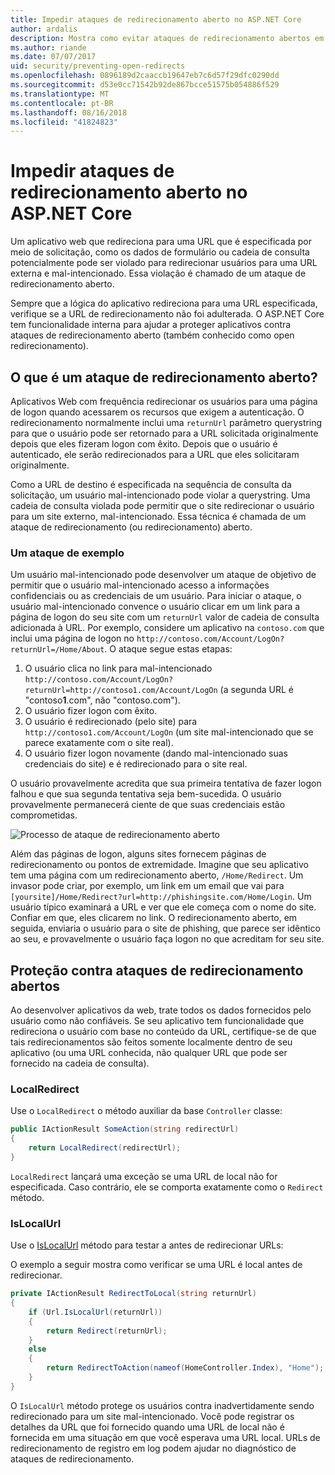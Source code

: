 ```yaml
---
title: Impedir ataques de redirecionamento aberto no ASP.NET Core
author: ardalis
description: Mostra como evitar ataques de redirecionamento abertos em relação a um aplicativo ASP.NET Core
ms.author: riande
ms.date: 07/07/2017
uid: security/preventing-open-redirects
ms.openlocfilehash: 0896189d2caaccb19647eb7c6d57f29dfc0290dd
ms.sourcegitcommit: d53e0cc71542b92de867bcce51575b054886f529
ms.translationtype: MT
ms.contentlocale: pt-BR
ms.lasthandoff: 08/16/2018
ms.locfileid: "41824823"
---
```

# <a name="prevent-open-redirect-attacks-in-aspnet-core"></a>Impedir ataques de redirecionamento aberto no ASP.NET Core

Um aplicativo web que redireciona para uma URL que é especificada por meio de solicitação, como os dados de formulário ou cadeia de consulta potencialmente pode ser violado para redirecionar usuários para uma URL externa e mal-intencionado. Essa violação é chamado de um ataque de redirecionamento aberto.

Sempre que a lógica do aplicativo redireciona para uma URL especificada, verifique se a URL de redirecionamento não foi adulterada. O ASP.NET Core tem funcionalidade interna para ajudar a proteger aplicativos contra ataques de redirecionamento aberto (também conhecido como open redirecionamento).

## <a name="what-is-an-open-redirect-attack"></a>O que é um ataque de redirecionamento aberto?

Aplicativos Web com frequência redirecionar os usuários para uma página de logon quando acessarem os recursos que exigem a autenticação. O redirecionamento normalmente inclui uma `returnUrl` parâmetro querystring para que o usuário pode ser retornado para a URL solicitada originalmente depois que eles fizeram logon com êxito. Depois que o usuário é autenticado, ele serão redirecionados para a URL que eles solicitaram originalmente.

Como a URL de destino é especificada na sequência de consulta da solicitação, um usuário mal-intencionado pode violar a querystring. Uma cadeia de consulta violada pode permitir que o site redirecionar o usuário para um site externo, mal-intencionado. Essa técnica é chamada de um ataque de redirecionamento (ou redirecionamento) aberto.

### <a name="an-example-attack"></a>Um ataque de exemplo

Um usuário mal-intencionado pode desenvolver um ataque de objetivo de permitir que o usuário mal-intencionado acesso a informações confidenciais ou as credenciais de um usuário. Para iniciar o ataque, o usuário mal-intencionado convence o usuário clicar em um link para a página de logon do seu site com um `returnUrl` valor de cadeia de consulta adicionada à URL. Por exemplo, considere um aplicativo na `contoso.com` que inclui uma página de logon no `http://contoso.com/Account/LogOn?returnUrl=/Home/About`. O ataque segue estas etapas:

1. O usuário clica no link para mal-intencionado `http://contoso.com/Account/LogOn?returnUrl=http://contoso1.com/Account/LogOn` (a segunda URL é "contoso**1**.com", não "contoso.com").
2. O usuário fizer logon com êxito.
3. O usuário é redirecionado (pelo site) para `http://contoso1.com/Account/LogOn` (um site mal-intencionado que se parece exatamente com o site real).
4. O usuário fizer logon novamente (dando mal-intencionado suas credenciais do site) e é redirecionado para o site real.

O usuário provavelmente acredita que sua primeira tentativa de fazer logon falhou e que sua segunda tentativa seja bem-sucedida. O usuário provavelmente permanecerá ciente de que suas credenciais estão comprometidas.

![Processo de ataque de redirecionamento aberto](preventing-open-redirects/_static/open-redirection-attack-process.png)

Além das páginas de logon, alguns sites fornecem páginas de redirecionamento ou pontos de extremidade. Imagine que seu aplicativo tem uma página com um redirecionamento aberto, `/Home/Redirect`. Um invasor pode criar, por exemplo, um link em um email que vai para `[yoursite]/Home/Redirect?url=http://phishingsite.com/Home/Login`. Um usuário típico examinará a URL e ver que ele começa com o nome do site. Confiar em que, eles clicarem no link. O redirecionamento aberto, em seguida, enviaria o usuário para o site de phishing, que parece ser idêntico ao seu, e provavelmente o usuário faça logon no que acreditam for seu site.

## <a name="protecting-against-open-redirect-attacks"></a>Proteção contra ataques de redirecionamento abertos

Ao desenvolver aplicativos da web, trate todos os dados fornecidos pelo usuário como não confiáveis. Se seu aplicativo tem funcionalidade que redireciona o usuário com base no conteúdo da URL, certifique-se de que tais redirecionamentos são feitos somente localmente dentro de seu aplicativo (ou uma URL conhecida, não qualquer URL que pode ser fornecido na cadeia de consulta).

### <a name="localredirect"></a>LocalRedirect

Use o `LocalRedirect` o método auxiliar da base `Controller` classe:

```csharp
public IActionResult SomeAction(string redirectUrl)
{
    return LocalRedirect(redirectUrl);
}
```

`LocalRedirect` lançará uma exceção se uma URL de local não for especificada. Caso contrário, ele se comporta exatamente como o `Redirect` método.

### <a name="islocalurl"></a>IsLocalUrl

Use o [IsLocalUrl](/dotnet/api/Microsoft.AspNetCore.Mvc.IUrlHelper?view=aspnetcore-2.0#Microsoft_AspNetCore_Mvc_IUrlHelper_IsLocalUrl_System_String_) método para testar a antes de redirecionar URLs:

O exemplo a seguir mostra como verificar se uma URL é local antes de redirecionar.

```csharp
private IActionResult RedirectToLocal(string returnUrl)
{
    if (Url.IsLocalUrl(returnUrl))
    {
        return Redirect(returnUrl);
    }
    else
    {
        return RedirectToAction(nameof(HomeController.Index), "Home");
    }
}
```

O `IsLocalUrl` método protege os usuários contra inadvertidamente sendo redirecionado para um site mal-intencionado. Você pode registrar os detalhes da URL que foi fornecido quando uma URL de local não é fornecida em uma situação em que você esperava uma URL local. URLs de redirecionamento de registro em log podem ajudar no diagnóstico de ataques de redirecionamento.
